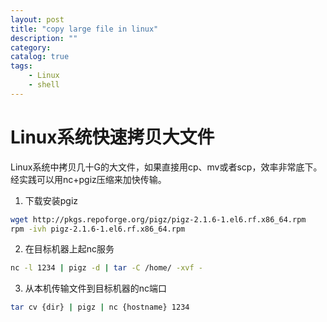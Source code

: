 ```yaml
---
layout: post
title: "copy large file in linux"
description: ""
category:
catalog: true
tags:
    - Linux
    - shell
---
```


# Linux系统快速拷贝大文件
Linux系统中拷贝几十G的大文件，如果直接用cp、mv或者scp，效率非常底下。经实践可以用nc+pgiz压缩来加快传输。

1. 下载安装pgiz
~~~bash
wget http://pkgs.repoforge.org/pigz/pigz-2.1.6-1.el6.rf.x86_64.rpm
rpm -ivh pigz-2.1.6-1.el6.rf.x86_64.rpm
~~~

2. 在目标机器上起nc服务
~~~bash
nc -l 1234 | pigz -d | tar -C /home/ -xvf -
~~~

3. 从本机传输文件到目标机器的nc端口
~~~bash
tar cv {dir} | pigz | nc {hostname} 1234
~~~
